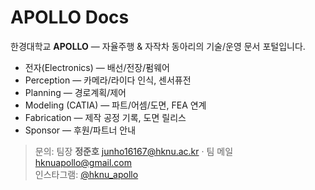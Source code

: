 # APOLLO Docs

한경대학교 **APOLLO** — 자율주행 & 자작차 동아리의 기술/운영 문서 포털입니다.

- 전자(Electronics) — 배선/전장/펌웨어
- Perception — 카메라/라이다 인식, 센서퓨전
- Planning — 경로계획/제어
- Modeling (CATIA) — 파트/어셈/도면, FEA 연계
- Fabrication — 제작 공정 기록, 도면 릴리스
- Sponsor — 후원/파트너 안내

> 문의: 팀장 **정준호** <junho16167@hknu.ac.kr> · 팀 메일 <hknuapollo@gmail.com>  
> 인스타그램: [@hknu_apollo](https://www.instagram.com/hknu_apollo/)
